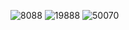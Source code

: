 ![8088](https://github.com/illinoistech-itm/bshah40/blob/master/ITMD-521/Week-04/images/8088.png)
![19888](https://github.com/illinoistech-itm/bshah40/blob/master/ITMD-521/Week-04/images/19888.png)
![50070](https://github.com/illinoistech-itm/bshah40/blob/master/ITMD-521/Week-04/images/50070.png)
